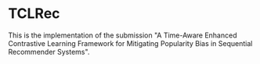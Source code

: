 # TCLRec
This is the implementation of the submission "A Time-Aware Enhanced Contrastive Learning Framework for Mitigating Popularity Bias in Sequential Recommender Systems".
